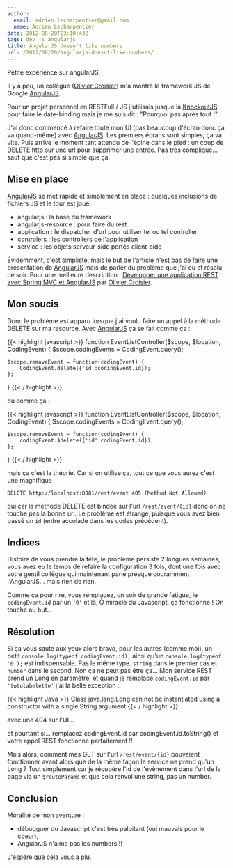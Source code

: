 ```yaml
---
author:
  email: adrien.lecharpentier@gmail.com
  name: Adrien Lecharpentier
date: 2012-08-20T23:10:43Z
tags: dev js angularjs
title: AngularJS doesn't like numbers
url: /2012/08/20/angularjs-doesnt-like-numbers/
---
```


Petite expérience sur angularJS

Il y a peu, un collègue ([Olivier Croisier])
m'a montré le framework JS de Google [AngularJS].

Pour un projet personnel en RESTFull / JS j'utilisais jusque là [KnockoutJS](http://knockoutjs.com/)
pour faire le date-binding mais je me suis dit : "Pourquoi pas après tout !".

J'ai donc commencé à refaire toute mon UI (pas beaucoup d'écran donc ça va
quand-même) avec [AngularJS]. Les premiers écrans sont simples, ça va vite.
Puis arrive le moment tant attendu de l'épine dans le pied : un coup de
DELETE http sur une url pour supprimer une entrée. Pas très compliqué... sauf
que c'est pas si simple que ça.

## Mise en place
[AngularJS] se met rapide et simplement en place : quelques inclusions de
fichiers JS et le tour est joué.

 - angularjs : la base du framework
 - angularjs-resource : pour faire du rest
 - application : le dispatcher d'url pour utiliser tel ou tel controller
 - controlers : les controllers de l'application
 - service : les objets serveur-side portés client-side

Évidemment, c'est simpliste, mais le but de l'article n'est pas de faire une
présentation de [AngularJS] mais de parler du problème que j'ai eu et résolu
ce soir. Pour une meilleure description : [Développer une application REST avec
Spring MVC et AngularJS](http://thecodersbreakfast.net/index.php?post/2012/07/30/D%C3%A9velopper-une-application-REST-avec-Spring-MVC-Angular.js)
par [Olivier Croisier].

## Mon soucis
Donc le problème est apparu lorsque j'ai voulu faire un appel à la méthode
DELETE sur ma resource. Avec [AngularJS] ça se fait comme ça :

{{< highlight javascript >}}
function EventListController($scope, $location, CodingEvent) {
    $scope.codingEvents = CodingEvent.query();

    $scope.removeEvent = function(codingEvent) {
        CodingEvent.delete({'id':codingEvent.id});
    };
}
{{< / highlight >}}

ou comme ça :

{{< highlight javascript >}}
function EventListController($scope, $location, CodingEvent) {
    $scope.codingEvents = CodingEvent.query();

    $scope.removeEvent = function(codingEvent) {
        codingEvent.$delete({'id':codingEvent.id});
    };
}
{{< / highlight >}}

mais ça c'est la théorie. Car si on utilise ça, tout ce que vous aurez c'est
une magnifique

    DELETE http://localhost:8081/rest/event 405 (Method Not Allowed)

oui car la méthode DELETE est bindée sur l'url `/rest/event/{id}` donc on ne
touche pas la bonne url. Le problème est étrange, puisque vous avez bien
passé un `id` (entre accolade dans les codes précédent).

## Indices
Histoire de vous prendre la tête, le problème persiste 2 longues semaines,
vous avez eu le temps de refaire la configuration 3 fois, dont une fois avec
votre gentil collègue qui maintenant parle presque couramment l'AngularJS... mais
rien de rien.

Comme ça pour rire, vous remplacez, un soir de grande fatigue, le `codingEvent.id`
par un `'0'` et là, Ô miracle du Javascript, ça fonctionne ! On touche au but..

## Résolution
Si ça vous saute aux yeux alors bravo, pour les autres (comme moi), un petit
`console.log(typeof codingEvent.id);` ainsi qu'un `console.log(typeof '0');`
est indispensable. Pas le même type. `string` dans le premier cas et `number`
dans le second. Non ça ne peut pas être ça... Mon service REST prend un Long
en paramètre, et quand je remplace `codingEvent.id` par `'totolabelette'`
j'ai la belle exception :

{{< highlight Java >}}
Class java.lang.Long can not be instantiated using a constructor with a single String argument
{{< / highlight >}}

avec une 404 sur l'UI...

et pourtant si... remplacez codingEvent.id par codingEvent.id.toString() et
votre appel REST fonctionne parfaitement !!

Mais alors, comment mes GET sur l'url `/rest/event/{id}` pouvaient fonctionner
avant alors que de la même façon le service ne prend qu'un Long ? Tout
simplement car je récupère l'id de l'évènement dans l'url de la page via un
`$routeParams` et que cela renvoi une string, pas un number.

## Conclusion
Moralité de mon aventure :

 - débugguer du Javascript c'est très palpitant (oui mauvais pour le coeur),
 - AngularJS n'aime pas les numbers !!

J'espère que cela vous a plu.

[Olivier Croisier]: http://twitter.com/OlivierCroisier
[AngularJS]: http://www.angularjs.org/
